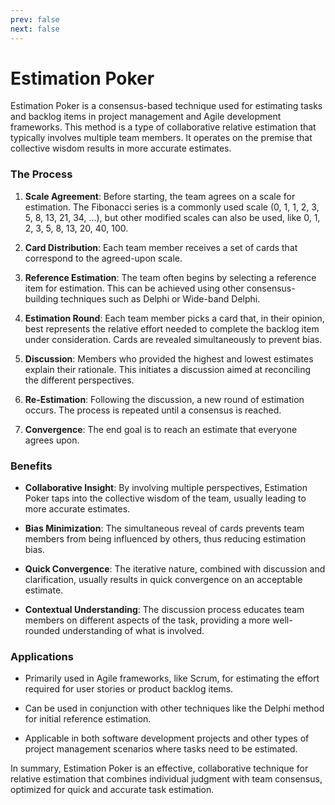 ```yaml
---
prev: false
next: false
---
```


# Estimation Poker

Estimation Poker is a consensus-based technique used for estimating tasks and backlog items in project management and Agile development frameworks. This method is a type of collaborative relative estimation that typically involves multiple team members. It operates on the premise that collective wisdom results in more accurate estimates.

### The Process

1. **Scale Agreement**: Before starting, the team agrees on a scale for estimation. The Fibonacci series is a commonly used scale (0, 1, 1, 2, 3, 5, 8, 13, 21, 34, ...), but other modified scales can also be used, like 0, 1, 2, 3, 5, 8, 13, 20, 40, 100.

2. **Card Distribution**: Each team member receives a set of cards that correspond to the agreed-upon scale.

3. **Reference Estimation**: The team often begins by selecting a reference item for estimation. This can be achieved using other consensus-building techniques such as Delphi or Wide-band Delphi.

4. **Estimation Round**: Each team member picks a card that, in their opinion, best represents the relative effort needed to complete the backlog item under consideration. Cards are revealed simultaneously to prevent bias.

5. **Discussion**: Members who provided the highest and lowest estimates explain their rationale. This initiates a discussion aimed at reconciling the different perspectives.

6. **Re-Estimation**: Following the discussion, a new round of estimation occurs. The process is repeated until a consensus is reached.

7. **Convergence**: The end goal is to reach an estimate that everyone agrees upon.

### Benefits

- **Collaborative Insight**: By involving multiple perspectives, Estimation Poker taps into the collective wisdom of the team, usually leading to more accurate estimates.

- **Bias Minimization**: The simultaneous reveal of cards prevents team members from being influenced by others, thus reducing estimation bias.

- **Quick Convergence**: The iterative nature, combined with discussion and clarification, usually results in quick convergence on an acceptable estimate.

- **Contextual Understanding**: The discussion process educates team members on different aspects of the task, providing a more well-rounded understanding of what is involved.

### Applications

- Primarily used in Agile frameworks, like Scrum, for estimating the effort required for user stories or product backlog items.

- Can be used in conjunction with other techniques like the Delphi method for initial reference estimation.

- Applicable in both software development projects and other types of project management scenarios where tasks need to be estimated.

In summary, Estimation Poker is an effective, collaborative technique for relative estimation that combines individual judgment with team consensus, optimized for quick and accurate task estimation.

